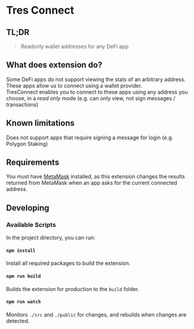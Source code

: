 # Tres Connect

## TL;DR
> Readonly wallet addresses for any DeFi app

## What does extension do?
Some DeFi apps do not support viewing the stats of an arbitrary address. These apps allow us to connect using a wallet provider.  
TresConnect enables you to connect to these apps using any address you choose, in a *read only* mode (e.g. can only view, not sign messages / transactions)

## Known limitations
Does not support apps that require signing a message for login (e.g. Polygon Staking)

## Requirements
You must have [MetaMask](https://metamask.io/) installed, as this extension changes the results returned from MetaMask when an app asks for the current connected address.

## Developing
### Available Scripts

In the project directory, you can run:

#### `npm install`

Install all required packages to build the extension.

#### `npm run build`

Builds the extension for production to the `build` folder.
#### `npm run watch`

Monitors `./src` and `./public` for changes, and rebuilds when changes are detected.
